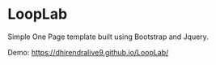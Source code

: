 # LoopLab
Simple One Page template built using Bootstrap and Jquery. 

Demo: https://dhirendralive9.github.io/LoopLab/
